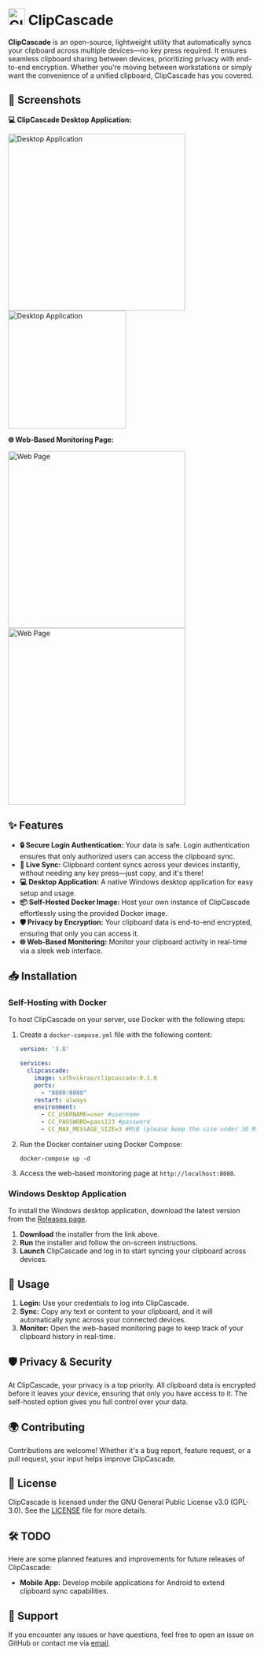 # <img src="https://github.com/user-attachments/assets/710bb1c3-0eda-48cf-819a-e066bde3a3ec" alt="ClipCascade Logo" width="34" /> ClipCascade

**ClipCascade** is an open-source, lightweight utility that automatically syncs your clipboard across multiple devices—no key press required. It ensures seamless clipboard sharing between devices, prioritizing privacy with end-to-end encryption. Whether you're moving between workstations or simply want the convenience of a unified clipboard, ClipCascade has you covered.

## 📸 Screenshots

**💻 ClipCascade Desktop Application:**

<img src="https://github.com/user-attachments/assets/a73d18b9-ce0c-4a9e-9190-3a57a07596ce" alt="Desktop Application" width="360" />
<img src="https://github.com/user-attachments/assets/6f2830cc-c552-431e-98c5-dbe1c9d1882d" alt="Desktop Application" width="240" />

**🌐 Web-Based Monitoring Page:**

<img src="https://github.com/user-attachments/assets/489d1ffb-82fd-4dd8-85d6-445b891102a5" alt="Web Page" width="360" />
<img src="https://github.com/user-attachments/assets/d0e3e334-825d-401d-924b-8e143378f12a" alt="Web Page" width="360" />


## ✨ Features

- **🔒 Secure Login Authentication:** Your data is safe. Login authentication ensures that only authorized users can access the clipboard sync.
- **🚀 Live Sync:** Clipboard content syncs across your devices instantly, without needing any key press—just copy, and it's there!
- **💻 Desktop Application:** A native Windows desktop application for easy setup and usage.
- **📦 Self-Hosted Docker Image:** Host your own instance of ClipCascade effortlessly using the provided Docker image.
- **🛡️ Privacy by Encryption:** Your clipboard data is end-to-end encrypted, ensuring that only you can access it.
- **🌐 Web-Based Monitoring:** Monitor your clipboard activity in real-time via a sleek web interface.

## 📥 Installation

### Self-Hosting with Docker

To host ClipCascade on your server, use Docker with the following steps:

1. Create a `docker-compose.yml` file with the following content:
   ```yaml
   version: '3.8'

   services:
     clipcascade:
       image: sathvikrao/clipcascade:0.1.0
       ports:
         - "8080:8080"
       restart: always
       environment:
         - CC_USERNAME=user #username
         - CC_PASSWORD=pass123 #password
         - CC_MAX_MESSAGE_SIZE=3 #MiB (please keep the size under 30 MiB)
   ```
2. Run the Docker container using Docker Compose:
   ```
   docker-compose up -d
   ```
4. Access the web-based monitoring page at `http://localhost:8080`.


### Windows Desktop Application

To install the Windows desktop application, download the latest version from the [Releases page](https://github.com/Sathvik-Rao/ClipCascade/releases).

1. **Download** the installer from the link above.
2. **Run** the installer and follow the on-screen instructions.
3. **Launch** ClipCascade and log in to start syncing your clipboard across devices.

   
## 🔧 Usage

1. **Login:** Use your credentials to log into ClipCascade.
2. **Sync:** Copy any text or content to your clipboard, and it will automatically sync across your connected devices.
3. **Monitor:** Open the web-based monitoring page to keep track of your clipboard history in real-time.

## 🛡️ Privacy & Security

At ClipCascade, your privacy is a top priority. All clipboard data is encrypted before it leaves your device, ensuring that only you have access to it. The self-hosted option gives you full control over your data.

## 🌍 Contributing

Contributions are welcome! Whether it's a bug report, feature request, or a pull request, your input helps improve ClipCascade.

## 📜 License

ClipCascade is licensed under the GNU General Public License v3.0 (GPL-3.0). See the [LICENSE](https://github.com/Sathvik-Rao/ClipCascade/blob/main/LICENSE) file for more details.


## 🛠️ TODO

Here are some planned features and improvements for future releases of ClipCascade:

- **Mobile App:** Develop mobile applications for Android to extend clipboard sync capabilities.

## 💬 Support

If you encounter any issues or have questions, feel free to open an issue on GitHub or contact me via [email](mailto:sathvik.poladi@gmail.com).

